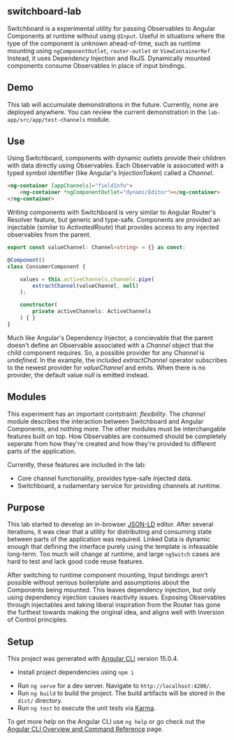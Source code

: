 ## switchboard-lab

Switchboard is a experimental utility for passing Observables to Angular Components at runtime without using `@Input`. Useful in situations where the type of the component is unknown ahead-of-time, such as runtime mounting using `ngComponentOutlet`, `router-outlet` or `ViewContainerRef`. Instead, it uses Dependency Injection and RxJS. Dynamically mounted components consume Observables in place of input bindings.

## Demo

This lab will accumulate demonstrations in the future. Currently,  none are deployed anywhere. You can review the current demonstration in the `lab-app/src/app/test-channels` module.

## Use

Using Switchboard, components with dynamic outlets provide their children with data directly using Observables. Each Observable is associated with a typed symbol identifier (like Angular's *InjectionToken*) called a *Channel*.

```html
<ng-container [appChannels]="fieldInfo">
	<ng-container *ngComponentOutlet="dynamicEditor"></ng-container>
</ng-container>
```

Writing components with Switchboard is very similar to Angular Router's Resolver feature, but generic and type-safe. Components are provided an injectable (similar to *ActivatedRoute*) that provides access to any injected observables from the parent.

```ts
export const valueChannel: Channel<string> = {} as const;

@Component()
class ConsumerComponent {

	values = this.activeChannels.channels.pipe(
		extractChannel(valueChannel, null)
	);

	constructor(
		private activeChannels: ActiveChannels
	) { }
}
```

Much like Angular's Dependency Injector, a concievable that the parent doesn't define an Observable associated with a *Channel* object that the child component requires. So, a possible provider for any *Channel* is *undefined*. In the example, the included *extractChannel* operator subscribes to the newest provider for *valueChannel* and emits. When there is no provider, the default value *null* is emitted instead.

## Modules

This experiment has an important contstraint: *flexibility*. The *channel* module describes the interaction between Switchboard and Angular Components, and nothing more. The other modules must be interchangable features built on top. How Observables are consumed should be completely seperate from how they're created and how they're provided to different parts of the application.

Currently, these features are included in the lab:
- Core channel functionality, provides type-safe injected data.
- Switchboard, a rudamentary service for providing channels at runtime.

## Purpose
This lab started to develop an in-browser [JSON-LD](https://json-ld.org/) editor. After several iterations, it was clear that a utility for distributing and consuming state between parts of the application was required. Linked Data is dynamic enough that defining the interface purely using the template is infeasable long-term. Too much will change at runtime, and large `ngSwitch` cases are hard to test and lack good code reuse features.

After switching to runtime component mounting, Input bindings aren't possible without serious boilerplate and assumptions about the Components being mounted. This leaves dependency injection, but only using  dependency injection causes reactivity issues. Exposing Observables through injectables and taking liberal inspiration from the Router has gone the furthest towards making the original idea, and aligns well with Inversion of Control principles.

## Setup

This project was generated with [Angular CLI](https://github.com/angular/angular-cli) version 15.0.4.

* Install project dependencies using `npm i`
- Run `ng serve` for a dev server. Navigate to `http://localhost:4200/`.
- Run `ng build` to build the project. The build artifacts will be stored in the `dist/` directory.
- Run `ng test` to execute the unit tests via [Karma](https://karma-runner.github.io).

To get more help on the Angular CLI use `ng help` or go check out the [Angular CLI Overview and Command Reference](https://angular.io/cli) page.